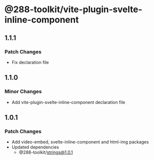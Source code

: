 # @288-toolkit/vite-plugin-svelte-inline-component

## 1.1.1

### Patch Changes

- Fix declaration file

## 1.1.0

### Minor Changes

- Add vite-plugin-svelte-inline-component declaration file

## 1.0.1

### Patch Changes

- Add video-embed, svelte-inline-component and html-img packages
- Updated dependencies
  - @288-toolkit/strings@1.0.1
